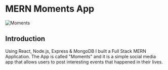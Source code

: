 # MERN Moments App

![Moments](https://i.ibb.co/FYm7ZNy/main-branch.png)

## Introduction

Using React, Node.js, Express & MongoDB I built a Full Stack MERN Application. The App is called "Moments" and it is a simple social media app that allows users to post interesting events that happened in their lives.
